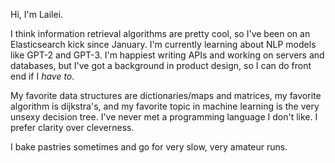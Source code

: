 

Hi, I'm Lailei. 

I think information retrieval algorithms are pretty cool, so I've been on an Elasticsearch kick since January. 
I'm currently learning about NLP models like GPT-2 and GPT-3. I'm happiest writing APIs and working on servers and databases, but I've got a background in product design, so I can do front end if I _have to_. 

My favorite data structures are dictionaries/maps and matrices, my favorite algorithm is dijkstra's, and my favorite topic in machine learning is the very unsexy decision tree. I've never met a programming language I don't like. I prefer clarity over cleverness. 

I bake pastries sometimes and go for very slow, very amateur runs. 


<!---
lail-lei/lail-lei is a ✨ special ✨ repository because its `README.md` (this file) appears on your GitHub profile.
You can click the Preview link to take a look at your changes.
--->
